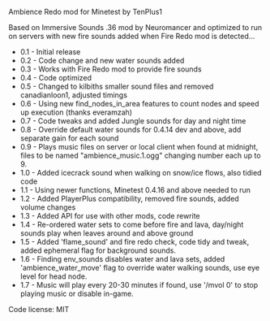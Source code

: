 Ambience Redo mod for Minetest
 by TenPlus1

Based on Immersive Sounds .36 mod by Neuromancer and optimized to run on servers with new fire sounds added when Fire Redo mod is detected...

- 0.1 - Initial release
- 0.2 - Code change and new water sounds added
- 0.3 - Works with Fire Redo mod to provide fire sounds
- 0.4 - Code optimized
- 0.5 - Changed to kilbiths smaller sound files and removed canadianloon1, adjusted timings
- 0.6 - Using new find_nodes_in_area features to count nodes and speed up execution (thanks everamzah)
- 0.7 - Code tweaks and added Jungle sounds for day and night time
- 0.8 - Override default water sounds for 0.4.14 dev and above, add separate gain for each sound
- 0.9 - Plays music files on server or local client when found at midnight, files to be named "ambience_music.1.ogg" changing number each up to 9.
- 1.0 - Added icecrack sound when walking on snow/ice flows, also tidied code
- 1.1 - Using newer functions, Minetest 0.4.16 and above needed to run
- 1.2 - Added PlayerPlus compatibility, removed fire sounds, added volume changes
- 1.3 - Added API for use with other mods, code rewrite
- 1.4 - Re-ordered water sets to come before fire and lava, day/night sounds play when leaves around and above ground
- 1.5 - Added 'flame_sound' and fire redo check, code tidy and tweak, added ephemeral flag for background sounds.
- 1.6 - Finding env_sounds disables water and lava sets, added 'ambience_water_move' flag to override water walking sounds, use eye level for head node.
- 1.7 - Music will play every 20-30 minutes if found, use '/mvol 0' to stop playing music or disable in-game.

Code license: MIT
